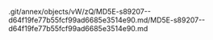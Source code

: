 .git/annex/objects/vW/zQ/MD5E-s89207--d64f19fe77b55fcf99ad6685e3514e90.md/MD5E-s89207--d64f19fe77b55fcf99ad6685e3514e90.md
